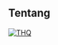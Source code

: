 ## Tentang

[![THQ](https://github.com/Nr5D/THQ/actions/workflows/run.yml/badge.svg)](https://github.com/Nr5D/THQ/actions/workflows/run.yml)
